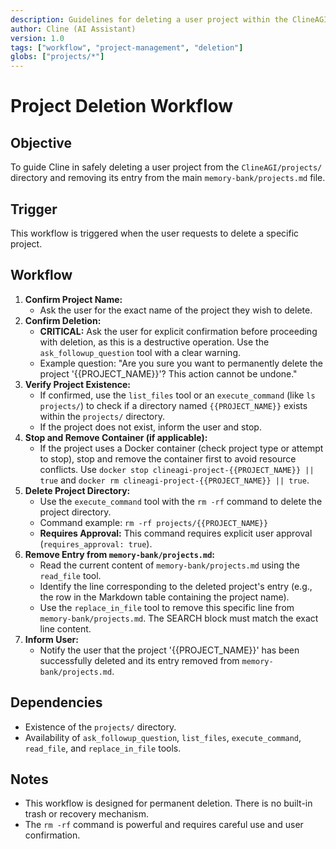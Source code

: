 ```yaml
---
description: Guidelines for deleting a user project within the ClineAGI projects/ directory and updating the project list.
author: Cline (AI Assistant)
version: 1.0
tags: ["workflow", "project-management", "deletion"]
globs: ["projects/*"]
---
```


# Project Deletion Workflow

## Objective

To guide Cline in safely deleting a user project from the `ClineAGI/projects/` directory and removing its entry from the main `memory-bank/projects.md` file.

## Trigger

This workflow is triggered when the user requests to delete a specific project.

## Workflow

1.  **Confirm Project Name:**
    *   Ask the user for the exact name of the project they wish to delete.
2.  **Confirm Deletion:**
    *   **CRITICAL:** Ask the user for explicit confirmation before proceeding with deletion, as this is a destructive operation. Use the `ask_followup_question` tool with a clear warning.
    *   Example question: "Are you sure you want to permanently delete the project '{{PROJECT_NAME}}'? This action cannot be undone."
3.  **Verify Project Existence:**
    *   If confirmed, use the `list_files` tool or an `execute_command` (like `ls projects/`) to check if a directory named `{{PROJECT_NAME}}` exists within the `projects/` directory.
    *   If the project does not exist, inform the user and stop.
4.  **Stop and Remove Container (if applicable):**
    *   If the project uses a Docker container (check project type or attempt to stop), stop and remove the container first to avoid resource conflicts. Use `docker stop clineagi-project-{{PROJECT_NAME}} || true` and `docker rm clineagi-project-{{PROJECT_NAME}} || true`.
5.  **Delete Project Directory:**
    *   Use the `execute_command` tool with the `rm -rf` command to delete the project directory.
    *   Command example: `rm -rf projects/{{PROJECT_NAME}}`
    *   **Requires Approval:** This command requires explicit user approval (`requires_approval: true`).
6.  **Remove Entry from `memory-bank/projects.md`:**
    *   Read the current content of `memory-bank/projects.md` using the `read_file` tool.
    *   Identify the line corresponding to the deleted project's entry (e.g., the row in the Markdown table containing the project name).
    *   Use the `replace_in_file` tool to remove this specific line from `memory-bank/projects.md`. The SEARCH block must match the exact line content.
7.  **Inform User:**
    *   Notify the user that the project '{{PROJECT_NAME}}' has been successfully deleted and its entry removed from `memory-bank/projects.md`.

## Dependencies

*   Existence of the `projects/` directory.
*   Availability of `ask_followup_question`, `list_files`, `execute_command`, `read_file`, and `replace_in_file` tools.

## Notes

*   This workflow is designed for permanent deletion. There is no built-in trash or recovery mechanism.
*   The `rm -rf` command is powerful and requires careful use and user confirmation.
